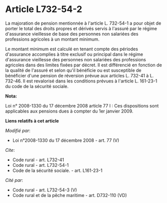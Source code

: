 # Article L732-54-2

La majoration de pension mentionnée à l'article L. 732-54-1 a pour objet de porter le total des droits propres et dérivés
servis à l'assuré par le régime d'assurance vieillesse de base des personnes non salariées des professions agricoles à un
montant minimum. 

Le montant minimum est calculé en tenant compte des périodes d'assurance accomplies à titre exclusif ou principal dans le
régime d'assurance vieillesse des personnes non salariées des professions agricoles dans des limites fixées par décret. Il
est différencié en fonction de la qualité de l'assuré et selon qu'il bénéficie ou est susceptible de bénéficier d'une pension
de réversion prévue aux articles L. 732-41 à L. 732-46. Il est revalorisé dans les conditions prévues à l'article L. 161-23-1
du code de la sécurité sociale.

**Nota:**

Loi n° 2008-1330 du 17 décembre 2008 article 77 I : Ces dispositions sont applicables aux pensions dues à compter du 1er
janvier 2009.

**Liens relatifs à cet article**

_Modifié par_:

  - Loi n°2008-1330 du 17 décembre 2008 - art. 77 (V)

_Cite_:

  - Code rural - art. L732-41
  - Code rural - art. L732-54-1
  - Code de la sécurité sociale. - art. L161-23-1

_Cité par_:

  - Code rural - art. L732-54-3 (V)
  - Code rural et de la pêche maritime - art. D732-110 (VD)
